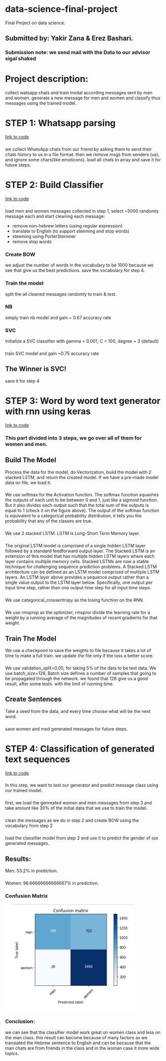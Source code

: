 # data-science-final-project
Final Project on data science.
## Submitted by: Yakir Zana & Erez Bashari.
### Submission note: we send mail with the Data to our advisor sigal shaked
# Project description:
collect watsapp chats and train modal according messages sent by men and women. generate a new message for men and women and classify thus messages using the trained model.

# STEP 1: Whatsapp parsing
[link to code](https://github.com/yakirzana/data-science-final-project/blob/master/whatsapp_parsing.ipynb)
###
we collect WhatsApp chats from our friend by asking them to send their chats history to us in a file format. then we remove msgs from senders (us), and ignore some chars(like emoticons). load all chats to array and save it for future steps.
##

# STEP 2: Build Classifier
[link to code](https://github.com/yakirzana/data-science-final-project/blob/master/classification.ipynb)
###
load men and women messages collected in step 1, select ~5000 randomly message each and start cleaning each message:
* remove non-hebrew letters (using regular expression)
* translate to English (to support steeming and stop words)
* steeming using PorterStemmer
* remove stop words
### Create BOW
we adjust the number of words in the vocabulary to be 1000 because we see that give us the best predictions. save the vocabulary for step 4.
### Train the model
split the all cleaned messages randomly to train & test.
### NB
simply train nb model and gain ~ 0.67 accuracy rate
### SVC
Initialize a SVC classifier with gamma = 0.001, C = 100, degree = 3 (default)
###
train SVC model and gain ~0.75 accuracy rate
## The Winner is SVC!
save it for step 4
##

# STEP 3: Word by word text generator with rnn using keras
[link to code](https://github.com/yakirzana/data-science-final-project/blob/master/kares_rnn.ipynb)
### This part divided into 3 steps, we go over all of them for women and men.
## Build The Model
Process the data for the model, do Vectorization, build the model with 2 stacked LSTM, and return the created model. If we have a pre-made model data on file, we load it.
###
We use softmax for the Activation function. The softmax function squashes the outputs of each unit to be between 0 and 1, just like a sigmoid function. But it also divides each output such that the total sum of the outputs is equal to 1 (check it on the figure above). The output of the softmax function is equivalent to a categorical probability distribution, it tells you the probability that any of the classes are true.
###
We use 2 stacked LSTM. LSTM is Long-Short Term Memory layer.
###
The original LSTM model is comprised of a single hidden LSTM layer followed by a standard feedforward output layer. The Stacked LSTM is an extension of this model that has multiple hidden LSTM layers where each layer contains multiple memory cells. Stacked LSTMs are now a stable technique for challenging sequence prediction problems. A Stacked LSTM architecture can be defined as an LSTM model comprised of multiple LSTM layers. An LSTM layer above provides a sequence output rather than a single value output to the LSTM layer below. Specifically, one output per input time step, rather than one output time step for all input time steps.
###
We use categorical_crossentropy as the losing function on the RNN.
###
We use rmsprop as the optimizer; rmspror divide the learning rate for a weight by a running average of the magnitudes of recent gradients for that weight.
###
## Train The Model
We use a checkpoint to save the weights to file because it takes a lot of time to make a full train. we update the file only if the loss a better score.
###
We use validation_split=0.05, for taking 5% of the data to be test data. We use batch_size=128, Batch size defines a number of samples that going to be propagated through the network. we found that 128 give us a good result, after some tests. with the limit of running time.
## Create Sentences
Take a seed from the data, and every time choose what will be the next word. 
###
save women and med generated messages for future steps.


# STEP 4: Classification of generated text sequences
[link to code](https://github.com/yakirzana/data-science-final-project/blob/master/classification_of_generated%20.ipynb)
###
In this step, we want to test our generator and predict message class using our trained model. 
###
first, we load the genreated women and men messages from step 3 and take amount like 30% of the initial data that we use to train the model.
###
clean the messages as we do in step 2 and create BOW using the vocabulary from step 2
###
load the classifier model from step 2 and use it to predict the gender of our generated messages.
## Results:
Men: 53.2% in prediction.
###
Women: 98.66666666666667% in prediction.
### Confusion Matrix
![](https://github.com/yakirzana/data-science-final-project/blob/master/cm.PNG)
### Conclusion:
we can see that the classifier model work great on women class and less on the man class. this result can become because of many factors as we translated the Hebrew sentence to English and can be because that the man chats are from friends in the class and in the woman case it more wide topics.

